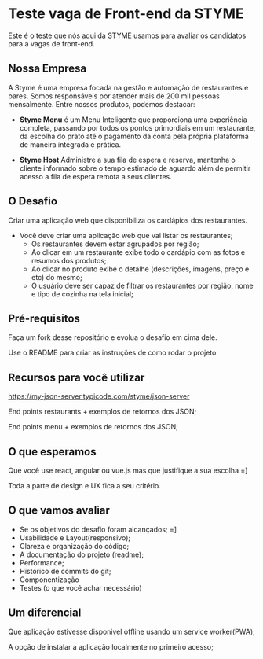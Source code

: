 # Teste vaga de Front-end da STYME
Este é o teste que nós aqui da STYME usamos para avaliar os candidatos para a vagas de front-end.


## Nossa Empresa
A Styme é uma empresa focada na gestão e automação de restaurantes e bares. Somos responsáveis por atender mais de 200 mil pessoas mensalmente. Entre nossos produtos, podemos destacar:

- **Styme Menu** é um Menu Inteligente que proporciona uma experiência completa, passando por todos os pontos primordiais em um restaurante, da escolha do prato até o pagamento da conta pela própria plataforma de maneira integrada e prática. 

- **Styme Host** Administre a sua fila de espera e reserva, mantenha o cliente informado sobre o tempo estimado de aguardo além de permitir acesso a fila de espera remota a seus clientes.

## O Desafio
Criar uma aplicação web que disponibiliza os cardápios dos restaurantes.

- Você deve criar uma aplicação web que vai listar os restaurantes;
  - Os restaurantes devem estar agrupados por região;
  - Ao clicar em um restaurante exibe todo o cardápio com as fotos e resumos dos produtos;
  - Ao clicar no produto exibe o detalhe (descrições, imagens, preço e etc) do mesmo;
  - O usuário deve ser capaz de filtrar os restaurantes por região, nome e tipo de cozinha na tela inicial;


## Pré-requisitos
Faça um fork desse repositório e evolua o desafio em cima dele.

Use o README para criar as instruções de como rodar o projeto


## Recursos para você utilizar

https://my-json-server.typicode.com/styme/json-server

End points restaurants + exemplos de retornos dos JSON;

End points menu + exemplos de retornos dos JSON;


## O que esperamos
Que você use react, angular ou vue.js mas que justifique a sua escolha =]

Toda a parte de design e UX fica a seu critério.

## O que vamos avaliar
- Se os objetivos do desafio foram alcançados;  =]
- Usabilidade e Layout(responsivo);
- Clareza  e organização do código;
- A documentação do projeto (readme);
- Performance;
- Histórico de commits do git;
- Componentização
- Testes (o que você achar necessário)

## Um diferencial
Que aplicação estivesse disponivel offline usando um service worker(PWA); 

A opção de instalar a aplicação localmente no primeiro acesso;

